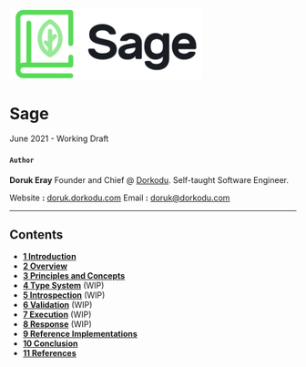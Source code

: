 <img src="../resources/sage-dark.png" alt="Sage Logo" style="width: 67%; margin: 0 auto;"/>

# Sage

June 2021 - Working Draft

#### **`Author`**
 **Doruk Eray**
 Founder and Chief @ [Dorkodu](https://dorkodu.com).
 Self-taught Software Engineer.

 Website **:** [doruk.dorkodu.com](https://doruk.dorkodu.com)
 Email **:** [doruk@dorkodu.com](mailto:doruk@dorkodu.com)

---

## Contents

-   **[1 Introduction](#introduction)**
-   **[2 Overview](#overview)**
-   **[3 Principles and Concepts](#principles-and–concepts)**
-   **[4 Type System](#type-system)** (WIP)
-   **[5 Introspection](#introspection)** (WIP)
-   **[6 Validation](#validation)** (WIP)
-   **[7 Execution](#execution)** (WIP)
-   **[8 Response](#response)** (WIP)
-   **[9 Reference Implementations](#reference-implementations)**
-   **[10 Conclusion](#conclusion)**
-   **[11 References](#references)**

[^WIP]: Work in progress.